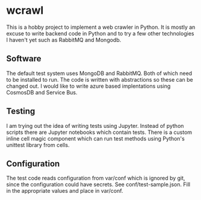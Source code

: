 # wcrawl
This is a hobby project to implement a web crawler in Python. It is mostly an excuse to write backend code in Python and to try a few other technologies I haven't yet such as RabbitMQ and Mongodb.

## Software
The default test system uses MongoDB and RabbitMQ. Both of which need to be installed to run. The code is written with abstractions so these can be changed out. I would like to write azure based implentations using CosmosDB and Service Bus.

## Testing
I am trying out the idea of writing tests using Jupyter. Instead of python scripts there are Jupyter notebooks which contain tests. There is a custom inline cell magic component which can run test methods using Python's unittest library from cells.

## Configuration
The test code reads configuration from var/conf which is ignored by git, since the configuration could have secrets. See conf/test-sample.json. Fill in the appropriate values and place in var/conf.